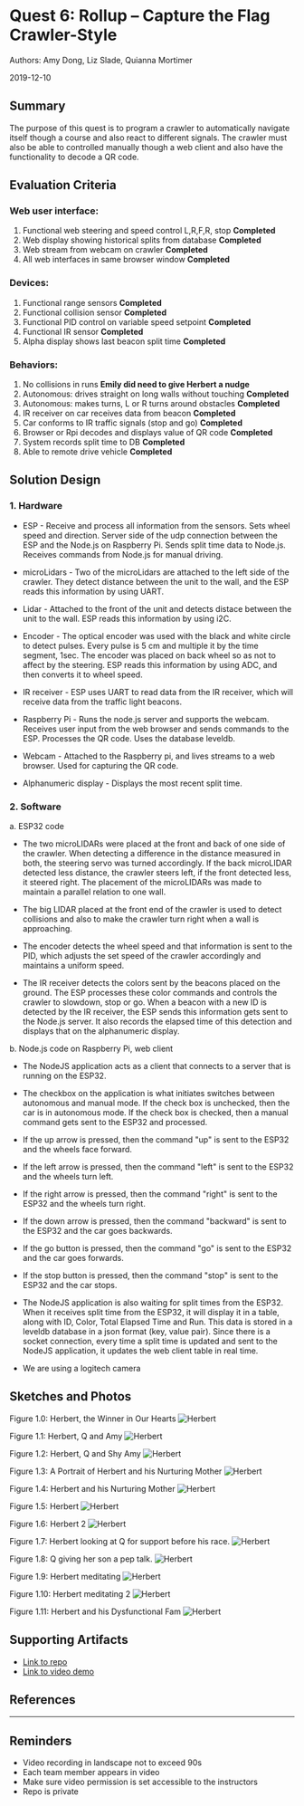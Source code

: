 # Quest 6: Rollup – Capture the Flag Crawler-Style
Authors: Amy Dong, Liz Slade, Quianna Mortimer

2019-12-10

## Summary
The purpose of this quest is to program a crawler to automatically navigate itself though a course and also react to different signals. The crawler must also be able to controlled manually though a web client and also have the functionality to decode a QR code.


## Evaluation Criteria
### Web user interface:
  1. Functional web steering and speed control L,R,F,R, stop  **Completed**
  2. Web display showing historical splits from database **Completed**
  3. Web stream from webcam on crawler **Completed**
  4. All web interfaces in same browser window  **Completed**
  
### Devices:
  1. Functional range sensors **Completed**
  2. Functional collision sensor  **Completed**
  3. Functional PID control on variable speed setpoint  **Completed**
  4. Functional IR sensor **Completed**
  5. Alpha display shows last beacon split time **Completed**
  
### Behaviors:
  1. No collisions in runs **Emily did need to give Herbert a nudge**
  2. Autonomous: drives straight on long walls without touching **Completed**
  3. Autonomous: makes turns, L or R turns around obstacles **Completed**
  4. IR receiver on car receives data from beacon  **Completed**
  5. Car conforms to IR traffic signals (stop and go) **Completed**
  6. Browser or Rpi decodes and displays value of QR code   **Completed**
  7. System records split time to DB  **Completed**
  8. Able to remote drive vehicle **Completed**

## Solution Design
### 1. Hardware
  - ESP - Receive and process all information from the sensors. Sets wheel speed and direction. Server side of the udp connection between the ESP and the Node.js on Raspberry Pi. Sends split time data to Node.js. Receives commands from Node.js for manual driving.
  
  - microLidars - Two of the microLidars are attached to the left side of the crawler. They detect distance between the unit to the wall, and the ESP reads this information by using UART.
  
  - Lidar - Attached to the front of the unit and detects distace between the unit to the wall. ESP reads this information by using i2C.
  
  - Encoder - The optical encoder was used with the black and white circle to detect pulses. Every pulse is 5 cm and multiple it by the time segment, 1sec. The encoder was placed on back wheel so as not to affect by the steering. ESP reads this information by using ADC, and then converts it to wheel speed.
  
  - IR receiver - ESP uses UART to read data from the IR receiver, which will receive data from the traffic light beacons.
  
  - Raspberry Pi - Runs the node.js server and supports the webcam. Receives user input from the web browser and sends commands to the ESP. Processes the QR code. Uses the database leveldb.
  
  - Webcam - Attached to the Raspberry pi, and lives streams to a web browser. Used for capturing the QR code.
  
  - Alphanumeric display - Displays the most recent split time.

### 2. Software
  a. ESP32 code 
  
  - The two microLIDARs were placed at the front and back of one side of the crawler. When detecting a difference in the distance measured in both, the steering servo was turned accordingly. If the back microLIDAR detected less distance, the crawler steers left, if the front detected less, it steered right. The placement of the microLIDARs was made to maintain a parallel relation to one wall.
  
  - The big LIDAR placed at the front end of the crawler is used to detect collisions and also to make the crawler turn right when a wall is approaching.
  
  - The encoder detects the wheel speed and that information is sent to the PID, which adjusts the set speed of the crawler accordingly and maintains a uniform speed.

  - The IR receiver detects the colors sent by the beacons placed on the ground. The ESP processes these color commands and controls the crawler to slowdown, stop or go. When a beacon with a new ID is detected by the IR receiver, the ESP sends this information gets sent to the Node.js server. It also records the elapsed time of this detection and displays that on the alphanumeric display.

  b. Node.js code on Raspberry Pi, web client
  
  - The NodeJS application acts as a client that connects to a server that is running on the ESP32. 
  
  - The checkbox on the application is what initiates switches between autonomous and manual mode. If the check box is unchecked, then the car is in autonomous mode. If the check box is checked, then a manual command gets sent to the ESP32 and processed.
  
  - If the up arrow is pressed, then the command "up" is sent to the ESP32 and the wheels face forward.
  
  - If the left arrow is pressed, then the command "left" is sent to the ESP32 and the wheels turn left. 
  
  - If the right arrow is pressed, then the command "right" is sent to the ESP32 and the wheels turn right. 
  
  - If the down arrow is pressed, then the command "backward" is sent to the ESP32 and the car goes backwards.
  
  - If the go button is pressed, then the command "go" is sent to the ESP32 and the car goes forwards.
  
  - If the stop button is pressed, then the command "stop" is sent to the ESP32 and the car stops. 
  
  - The NodeJS application is also waiting for split times from the ESP32. When it receives split time from the ESP32, it will display it in a table, along with ID, Color, Total Elapsed Time and Run. This data is stored in a leveldb database in a json format (key, value pair). Since there is a socket connection, every time a split time is updated and sent to the NodeJS application, it updates the web client table in real time. 
  
  - We are using a logitech camera



## Sketches and Photos
Figure 1.0: Herbert, the Winner in Our Hearts
![Herbert](https://github.com/BU-EC444/Team4-Dong-Mortimer-Slade/blob/master/quest-6/images/IMG_5343.jpeg)

Figure 1.1: Herbert, Q and Amy
![Herbert](https://github.com/BU-EC444/Team4-Dong-Mortimer-Slade/blob/master/quest-6/images/IMG_5342.jpeg)

Figure 1.2: Herbert, Q and Shy Amy
![Herbert](https://github.com/BU-EC444/Team4-Dong-Mortimer-Slade/blob/master/quest-6/images/IMG_5341.jpeg)

Figure 1.3: A Portrait of Herbert and his Nurturing Mother
![Herbert](https://github.com/BU-EC444/Team4-Dong-Mortimer-Slade/blob/master/quest-6/images/IMG_5340.jpeg)

Figure 1.4: Herbert and his Nurturing Mother
![Herbert](https://github.com/BU-EC444/Team4-Dong-Mortimer-Slade/blob/master/quest-6/images/IMG_5339.jpeg)

Figure 1.5: Herbert
![Herbert](https://github.com/BU-EC444/Team4-Dong-Mortimer-Slade/blob/master/quest-6/images/IMG_5338.jpeg)

Figure 1.6: Herbert 2
![Herbert](https://github.com/BU-EC444/Team4-Dong-Mortimer-Slade/blob/master/quest-6/images/IMG_5337.jpeg)

Figure 1.7: Herbert looking at Q for support before his race.
![Herbert](https://github.com/BU-EC444/Team4-Dong-Mortimer-Slade/blob/master/quest-6/images/IMG_5335.jpeg)

Figure 1.8: Q giving her son a pep talk.
![Herbert](https://github.com/BU-EC444/Team4-Dong-Mortimer-Slade/blob/master/quest-6/images/IMG_5334.jpeg)

Figure 1.9: Herbert meditating
![Herbert](https://github.com/BU-EC444/Team4-Dong-Mortimer-Slade/blob/master/quest-6/images/IMG_5333.jpeg)

Figure 1.10: Herbert meditating 2
![Herbert](https://github.com/BU-EC444/Team4-Dong-Mortimer-Slade/blob/master/quest-6/images/IMG_5332.jpeg)

Figure 1.11: Herbert and his Dysfunctional Fam
![Herbert](https://github.com/BU-EC444/Team4-Dong-Mortimer-Slade/blob/master/quest-6/images/IMG_5345.jpeg)



## Supporting Artifacts
- [Link to repo]()
- [Link to video demo]()


## References

-----

## Reminders

- Video recording in landscape not to exceed 90s
- Each team member appears in video
- Make sure video permission is set accessible to the instructors
- Repo is private
